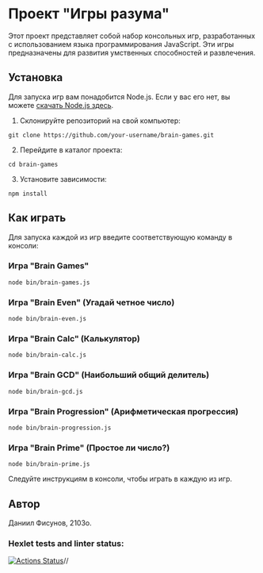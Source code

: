 # Проект "Игры разума"

Этот проект представляет собой набор консольных игр, разработанных с использованием языка программирования JavaScript. Эти игры предназначены для развития умственных способностей и развлечения.

## Установка

Для запуска игр вам понадобится Node.js. Если у вас его нет, вы можете [скачать Node.js здесь](https://nodejs.org/).

1. Склонируйте репозиторий на свой компьютер:

`git clone https://github.com/your-username/brain-games.git`


2. Перейдите в каталог проекта:

`cd brain-games`


3. Установите зависимости:

`npm install`




## Как играть

Для запуска каждой из игр введите соответствующую команду в консоли:

### Игра "Brain Games"

`node bin/brain-games.js`
### Игра "Brain Even" (Угадай четное число)

`node bin/brain-even.js`

### Игра "Brain Calc" (Калькулятор)

`node bin/brain-calc.js`
### Игра "Brain GCD" (Наибольший общий делитель)

`node bin/brain-gcd.js`
### Игра "Brain Progression" (Арифметическая прогрессия)

`node bin/brain-progression.js`

### Игра "Brain Prime" (Простое ли число?)

`node bin/brain-prime.js`

Следуйте инструкциям в консоли, чтобы играть в каждую из игр.

## Автор

Даниил Фисунов, 2103о.


### Hexlet tests and linter status:
[![Actions Status](https://github.com/Fisssssss/frontend-project-44/workflows/hexlet-check/badge.svg)](https://github.com/Fisssssss/frontend-project-44/actions)//